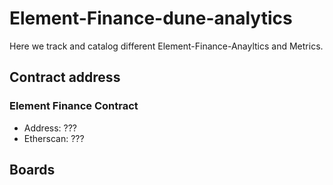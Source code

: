 # Element-Finance-dune-analytics

Here we track and catalog different Element-Finance-Anayltics and Metrics.


## Contract address
### Element Finance Contract
* Address: ???
* Etherscan: ???



## Boards



